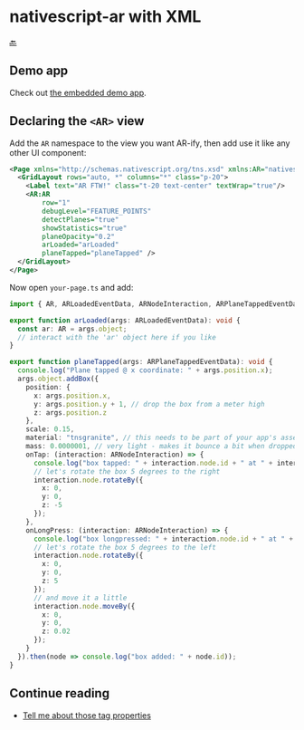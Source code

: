 nativescript-ar with XML
========================

[🔙](../README.md)

## Demo app
Check out [the embedded demo app](../demo).

## Declaring the `<AR>` view
Add the `AR` namespace to the view you want AR-ify, then add use it like any other UI component:

```xml
<Page xmlns="http://schemas.nativescript.org/tns.xsd" xmlns:AR="nativescript-ar">
  <GridLayout rows="auto, *" columns="*" class="p-20">
    <Label text="AR FTW!" class="t-20 text-center" textWrap="true"/>
    <AR:AR
        row="1"
        debugLevel="FEATURE_POINTS"
        detectPlanes="true"
        showStatistics="true"
        planeOpacity="0.2"
        arLoaded="arLoaded"
        planeTapped="planeTapped" />
  </GridLayout>
</Page>
```

Now open `your-page.ts` and add:

```typescript
import { AR, ARLoadedEventData, ARNodeInteraction, ARPlaneTappedEventData } from 'nativescript-ar';

export function arLoaded(args: ARLoadedEventData): void {
  const ar: AR = args.object;
  // interact with the 'ar' object here if you like
}

export function planeTapped(args: ARPlaneTappedEventData): void {
  console.log("Plane tapped @ x coordinate: " + args.position.x);
  args.object.addBox({
    position: {
      x: args.position.x,
      y: args.position.y + 1, // drop the box from a meter high
      z: args.position.z
    },
    scale: 0.15,
    material: "tnsgranite", // this needs to be part of your app's assets, see the demo app
    mass: 0.0000001, // very light - makes it bounce a bit when dropped
    onTap: (interaction: ARNodeInteraction) => {
      console.log("box tapped: " + interaction.node.id + " at " + interaction.touchPosition);
      // let's rotate the box 5 degrees to the right
      interaction.node.rotateBy({
        x: 0,
        y: 0,
        z: -5
      });
    },
    onLongPress: (interaction: ARNodeInteraction) => {
      console.log("box longpressed: " + interaction.node.id + " at " + interaction.touchPosition);
      // let's rotate the box 5 degrees to the left
      interaction.node.rotateBy({
        x: 0,
        y: 0,
        z: 5
      });
      // and move it a little
      interaction.node.moveBy({
        x: 0,
        y: 0,
        z: 0.02
      });
    }
  }).then(node => console.log("box added: " + node.id));
}
```

## Continue reading
- [Tell me about those <AR> tag properties](tag-properties.md)
